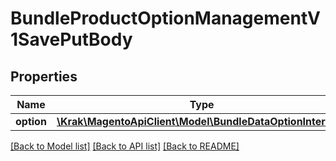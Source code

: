 # BundleProductOptionManagementV1SavePutBody

## Properties
Name | Type | Description | Notes
------------ | ------------- | ------------- | -------------
**option** | [**\Krak\MagentoApiClient\Model\BundleDataOptionInterface**](BundleDataOptionInterface.md) |  | 

[[Back to Model list]](../README.md#documentation-for-models) [[Back to API list]](../README.md#documentation-for-api-endpoints) [[Back to README]](../README.md)


